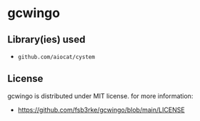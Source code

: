 <!--
 Copyright (c) 2022 fsb3rke
 
 This software is released under the MIT License.
 https://opensource.org/licenses/MIT
-->


# gcwingo

## Library(ies) used
- `github.com/aiocat/cystem`


## License
gcwingo is distributed under MIT license. for more information:
- https://github.com/fsb3rke/gcwingo/blob/main/LICENSE
